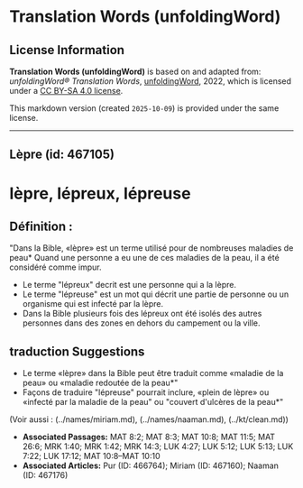 # Translation Words (unfoldingWord)

## License Information

**Translation Words (unfoldingWord)** is based on and adapted from: _unfoldingWord® Translation Words_, [unfoldingWord](https://unfoldingword.org/utw), 2022, which is licensed under a [CC BY-SA 4.0 license](https://creativecommons.org/licenses/by-sa/4.0/legalcode.en).

This markdown version (created `2025-10-09`) is provided under the same license.



--------------------------------

## Lèpre (id: 467105)

lèpre, lépreux, lépreuse
========================

Définition :
------------

"Dans la Bible, «lèpre» est un terme utilisé pour de nombreuses maladies de peau\* Quand une personne a eu une de ces maladies de la peau, il a été considéré comme impur.

* Le terme "lépreux" decrit est une personne qui a la lèpre.
* Le terme "lépreuse" est un mot qui décrit une partie de personne ou un organisme qui est infecté par la lèpre.
* Dans la Bible plusieurs fois des lépreux ont été isolés des autres personnes dans des zones en dehors du campement ou la ville.

traduction Suggestions
----------------------

* Le terme «lèpre» dans la Bible peut être traduit comme «maladie de la peau» ou «maladie redoutée de la peau\*"
* Façons de traduire "lépreuse" pourrait inclure, «plein de lèpre» ou «infecté par la maladie de la peau" ou "couvert d'ulcères de la peau\*"

(Voir aussi : (../names/miriam.md), (../names/naaman.md), (../kt/clean.md))

* **Associated Passages:** MAT 8:2; MAT 8:3; MAT 10:8; MAT 11:5; MAT 26:6; MRK 1:40; MRK 1:42; MRK 14:3; LUK 4:27; LUK 5:12; LUK 5:13; LUK 7:22; LUK 17:12; MAT 10:8–MAT 10:10
* **Associated Articles:** Pur (ID: 466764); Miriam (ID: 467160); Naaman (ID: 467176)

